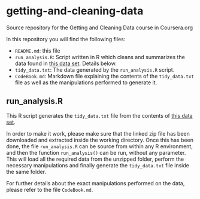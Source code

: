 getting-and-cleaning-data
=========================

Source repository for the Getting and Cleaning Data course in Coursera.org

In this repository you will find the following files:

* `README.md`: this file
* `run_analysis.R`: Script written in R which cleans and summarizes the data found in [this data set](https://d396qusza40orc.cloudfront.net/getdata%2Fprojectfiles%2FUCI%20HAR%20Dataset.zip). Details below.
* `tidy_data.txt`: The data generated by the `run_analysis.R` script.
* `CodeBook.md`: Markdown file explaining the contents of the `tidy_data.txt` file as well as the manipulations performed to generate it.

run_analysis.R
-------------------
This R script generates the `tidy_data.txt` file from the contents of [this data set](https://d396qusza40orc.cloudfront.net/getdata%2Fprojectfiles%2FUCI%20HAR%20Dataset.zip).

In order to make it work, please make sure that the linked zip file has been downloaded and extracted inside the working directory.
Once this has been done, the file `run_analysis.R` can be source from within any R environment, and then the function `run_analysis()` can be run, without any parameter.
This will load all the required data from the unzipped folder, perform the necessary manipulations and finally generate the `tidy_data.txt` file inside the same folder.

For further details about the exact manipulations performed on the data, please refer to the file `CodeBook.md`.

